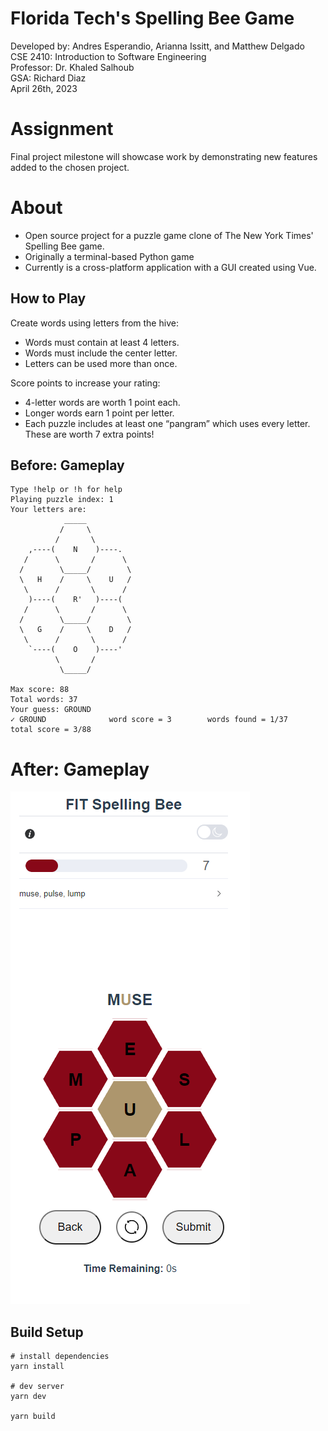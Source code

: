 # Florida Tech's Spelling Bee Game

Developed by: Andres Esperandio, Arianna Issitt, and Matthew Delgado<br>
CSE 2410: Introduction to Software Engineering<br>
Professor: Dr. Khaled Salhoub<br>
GSA: Richard Diaz<br>
April 26th, 2023

# Assignment

Final project milestone will showcase work by demonstrating new features added to the chosen project.

# About

- Open source project for a puzzle game clone of The New York Times' Spelling Bee game.
- Originally a terminal-based Python game
- Currently is a cross-platform application with a GUI created using Vue.

## How to Play

Create words using letters from the hive:

- Words must contain at least 4 letters.
- Words must include the center letter.
- Letters can be used more than once.

Score points to increase your rating:

- 4-letter words are worth 1 point each.
- Longer words earn 1 point per letter.
- Each puzzle includes at least one “pangram” which uses every letter. These are worth 7 extra points!

## Before: Gameplay

```
Type !help or !h for help
Playing puzzle index: 1
Your letters are:
            _____
           /     \
          /       \
    ,----(    N    )----.
   /      \       /      \
  /        \_____/        \
  \   H    /     \    U   /
   \      /       \      /
    )----(    R'   )----(
   /      \       /      \
  /        \_____/        \
  \   G    /     \    D   /
   \      /       \      /
    `----(    O    )----'
          \       /
           \_____/

Max score: 88
Total words: 37
Your guess: GROUND
✓ GROUND              word score = 3        words found = 1/37    total score = 3/88
```

# After: Gameplay

![alt text](.github/gameplay.png)

## Build Setup

```shell
# install dependencies
yarn install

# dev server
yarn dev

yarn build
```
